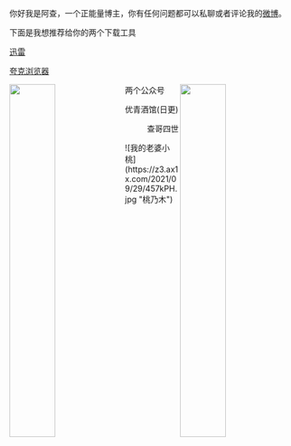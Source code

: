 你好我是阿查，一个正能量博主，你有任何问题都可以私聊或者评论我的[微博](https://weibo.com/u/6595169227/home?wvr=5)。

下面是我想推荐给你的两个下载工具

[迅雷](https://dl.xunlei.com/#mod01)

[夸克浏览器](https://www.myquark.cn/)


两个公众号
<img src="https://z3.ax1x.com/2021/09/30/4IpIf0.jpg" width="40%" align="left">
<img src="https://z3.ax1x.com/2021/09/30/4Ipxt1.jpg" width="40%" align="right">

<p align="left">优青酒馆(日更)</p> <p align="right">查哥四世</p>
![我的老婆小桃](https://z3.ax1x.com/2021/09/29/457kPH.jpg "桃乃木")




